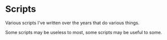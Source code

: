 # Scripts
Various scripts I've written over the years that do various things.

Some scripts may be useless to most, some scripts may be useful to some.
